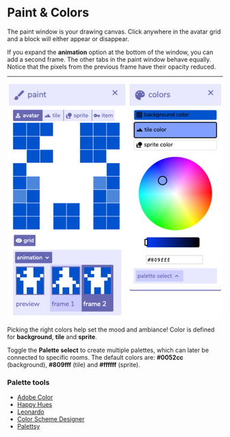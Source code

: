 # Paint & Colors

The paint window is your drawing canvas. Click anywhere in the avatar grid and a block will either appear or disappear. 

If you expand the **animation** option at the bottom of the window, you can add a second frame. The other tabs in the paint window behave equally. Notice that the pixels from the previous frame have their opacity reduced.  
****

![](../../../../.gitbook/assets/paintcolors.jpg)

Picking the right colors help set the mood and ambiance! Color is defined for **background**, **tile** and **sprite**. 

Toggle the **Palette select** to create multiple palettes, which can later be connected to specific rooms.  The default colors are: **\#0052cc** \(background\), **\#809fff** \(tile\) and  **\#ffffff** \(sprite\).

### Palette tools

* [Adobe Color](https://color.adobe.com/create)
*  [Happy Hues](https://www.happyhues.co/)
* [Leonardo](https://leonardocolor.io/)
* [Color Scheme Designer](http://colorschemedesigner.com/csd-3.5/)
* [Palettsy](https://zenzoa.itch.io/palettsy)

